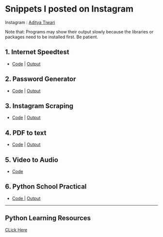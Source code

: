 # Snippets I posted on Instagram

Instagram : [Aditya Tiwari](https://instagram.com/thegeekyb0y)

Note that: Programs may show their output slowly because the libraries or packages need to be installed first. Be patient.

## 1. Internet Speedtest 
- <a href='./speedtest.py'>Code</a> | [Output](https://replit.com/@thegeekyb0y/speedtestpy?v=1)

## 2. Password Generator 
- <a href='/passwordgenerator.py'>Code</a> | [Output](https://replit.com/@thegeekyb0y/passwordgenerator?v=1)

## 3. Instagram Scraping
- <a href='/passwordgenerator.py'>Code</a> | [Output](https://replit.com/@thegeekyb0y/instascraper?v=1)

## 4. PDF to text 
- <a href='./Pdf-to-text-converter/pdf-to-text-converter.py'>Code</a> | [Output](./Pdf-to-text-converter)

## 5. Video to Audio
- <a href='./video2audio.py'> Code </a>

## 6. Python School Practical 
- <a href='./filemanaging.py'> Code </a> | [Output](https://replit.com/@thegeekyb0y/project6#main.py)

---

## Python Learning Resources
[CLick Here](https://github.com/thegeekyb0y/learnpython)
